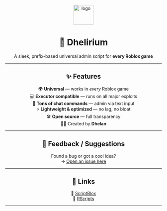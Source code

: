 <p align="center">
  <img src="https://cdn.discordapp.com/emojis/1135543023169308702.gif" width="64" alt="logo" />
</p>

<h1 align="center">💠 Dhelirium </h1>

<p align="center">
  A sleek, prefix-based universal admin script for <strong>every Roblox game</strong><br>
</p>

<hr>

<h2 align="center">✨ Features</h2>

<p align="center">
🌍 <strong>Universal</strong> — works in <em>every</em> Roblox game<br>
💻 <strong>Executor compatible</strong> — runs on all major exploits<br>
💬 <strong>Tons of chat commands</strong> — admin via text input<br>
⚡ <strong>Lightweight & optimized</strong> — no lag, no bloat<br>
🛠️ <strong>Open source</strong> — full transparency<br>
🧑‍💻 Created by <strong>Dhelan</strong>
</p>

<hr>

<h2 align="center">🐞 Feedback / Suggestions</h2>

<p align="center">
Found a bug or got a cool idea?<br>
→ <a href="https://github.com/Dhelann/Reports/issues/new/choose">Open an issue here</a>
</p>

<hr>

<h2 align="center">🔗 Links</h2>

<p align="center">
📜 <a href="https://scriptblox.com/script/Universal-Script-Console-X-41895">ScriptBlox</a><br>
🚀 <a href="https://rscripts.net/script/dhelirium-fe-admin-free-all-games-and-executor-Eleu">RScripts</a><br>
</p>

<hr>
